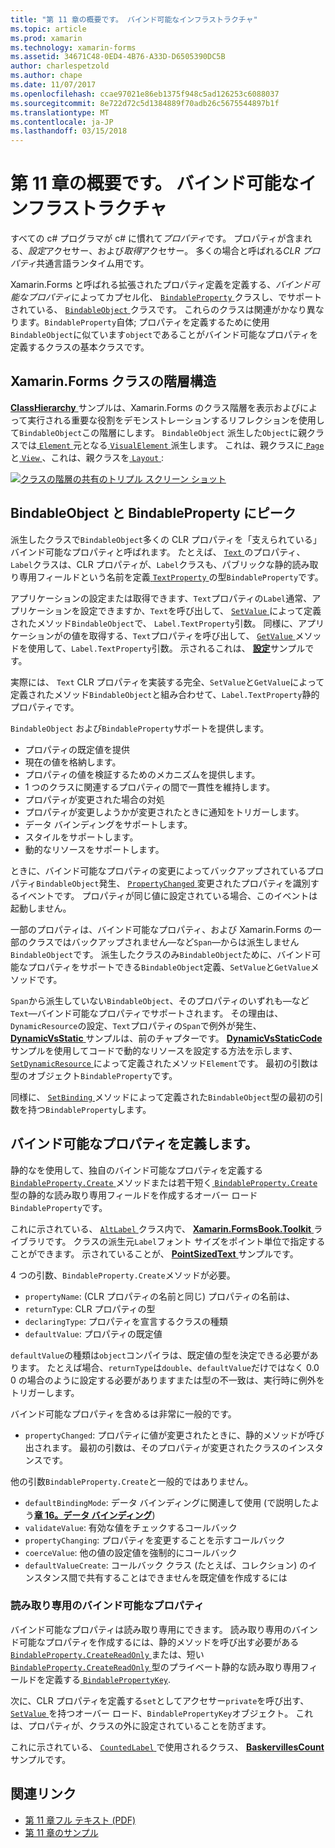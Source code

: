 ```yaml
---
title: "第 11 章の概要です。 バインド可能なインフラストラクチャ"
ms.topic: article
ms.prod: xamarin
ms.technology: xamarin-forms
ms.assetid: 34671C48-0ED4-4B76-A33D-D6505390DC5B
author: charlespetzold
ms.author: chape
ms.date: 11/07/2017
ms.openlocfilehash: ccae97021e86eb1375f948c5ad126253c6088037
ms.sourcegitcommit: 8e722d72c5d1384889f70adb26c5675544897b1f
ms.translationtype: MT
ms.contentlocale: ja-JP
ms.lasthandoff: 03/15/2018
---
```

# <a name="summary-of-chapter-11-the-bindable-infrastructure"></a>第 11 章の概要です。 バインド可能なインフラストラクチャ

すべての c# プログラマが c# に慣れて*プロパティ*です。 プロパティが含まれる、*設定*アクセサー、および*取得*アクセサー。 多くの場合と呼ばれる*CLR プロパティ*共通言語ランタイム用です。

Xamarin.Forms と呼ばれる拡張されたプロパティ定義を定義する、*バインド可能なプロパティ*によってカプセル化、 [ `BindableProperty` ](https://developer.xamarin.com/api/type/Xamarin.Forms.BindableProperty/)クラスし、でサポートされている、 [ `BindableObject` ](https://developer.xamarin.com/api/type/Xamarin.Forms.BindableObject/)クラスです。 これらのクラスは関連がかなり異なります。`BindableProperty`自体; プロパティを定義するために使用`BindableObject`に似ています`object`であることがバインド可能なプロパティを定義するクラスの基本クラスです。

## <a name="the-xamarinforms-class-hierarchy"></a>Xamarin.Forms クラスの階層構造

[ **ClassHierarchy** ](https://github.com/xamarin/xamarin-forms-book-samples/tree/master/Chapter11/ClassHierarchy)サンプルは、Xamarin.Forms のクラス階層を表示およびによって実行される重要な役割をデモンストレーションするリフレクションを使用して`BindableObject`この階層にします。 `BindableObject` 派生した`Object`に親クラスでは[ `Element` ](https://developer.xamarin.com/api/type/Xamarin.Forms.Element/)元となる[ `VisualElement` ](https://developer.xamarin.com/api/type/Xamarin.Forms.VisualElement/)派生します。 これは、親クラスに[ `Page` ](https://developer.xamarin.com/api/type/Xamarin.Forms.Page/)と[ `View` ](https://developer.xamarin.com/api/type/Xamarin.Forms.View/)、これは、親クラスを[ `Layout` ](https://developer.xamarin.com/api/type/Xamarin.Forms.Layout/):

[![クラスの階層の共有のトリプル スクリーン ショット](images/ch11fg01-small.png "クラス階層の共有")](images/ch11fg01-large.png#lightbox "クラス階層の共有")

## <a name="a-peek-into-bindableobject-and-bindableproperty"></a>BindableObject と BindableProperty にピーク

派生したクラスで`BindableObject`多くの CLR プロパティを「支えられている」バインド可能なプロパティと呼ばれます。 たとえば、 [ `Text` ](https://developer.xamarin.com/api/property/Xamarin.Forms.Label.Text/)のプロパティ、`Label`クラスは、CLR プロパティが、`Label`クラスも、パブリックな静的読み取り専用フィールドという名前を定義[ `TextProperty` ](https://developer.xamarin.com/api/property/Xamarin.Forms.Label.TextProperty/)の型`BindableProperty`です。

アプリケーションの設定または取得できます、`Text`プロパティの`Label`通常、アプリケーションを設定できますか、`Text`を呼び出して、 [ `SetValue` ](https://developer.xamarin.com/api/member/Xamarin.Forms.BindableObject.SetValue/p/Xamarin.Forms.BindableProperty/System.Object/)によって定義されたメソッド`BindableObject`で、 `Label.TextProperty`引数。 同様に、アプリケーションがの値を取得する、`Text`プロパティを呼び出して、 [ `GetValue` ](https://developer.xamarin.com/api/member/Xamarin.Forms.BindableObject.GetValue/p/Xamarin.Forms.BindableProperty/)メソッドを使用して、`Label.TextProperty`引数。 示されるこれは、 [**設定**](https://github.com/xamarin/xamarin-forms-book-samples/tree/master/Chapter11/PropertySettings)サンプルです。

実際には、 `Text` CLR プロパティを実装する完全、`SetValue`と`GetValue`によって定義されたメソッド`BindableObject`と組み合わせて、`Label.TextProperty`静的プロパティです。

`BindableObject` および`BindableProperty`サポートを提供します。

- プロパティの既定値を提供
- 現在の値を格納します。
- プロパティの値を検証するためのメカニズムを提供します。
- 1 つのクラスに関連するプロパティの間で一貫性を維持します。
- プロパティが変更された場合の対処
- プロパティが変更しようかが変更されたときに通知をトリガーします。
- データ バインディングをサポートします。
- スタイルをサポートします。
- 動的なリソースをサポートします。

ときに、バインド可能なプロパティの変更によってバックアップされているプロパティ`BindableObject`発生、 [ `PropertyChanged` ](https://developer.xamarin.com/api/event/Xamarin.Forms.BindableObject.PropertyChanged/)変更されたプロパティを識別するイベントです。 プロパティが同じ値に設定されている場合、このイベントは起動しません。

一部のプロパティは、バインド可能なプロパティ、および Xamarin.Forms の一部のクラスではバックアップされません&mdash;など`Span`&mdash;からは派生しません`BindableObject`です。 派生したクラスのみ`BindableObject`ために、バインド可能なプロパティをサポートできる`BindableObject`定義、`SetValue`と`GetValue`メソッドです。

`Span`から派生していない`BindableObject`、そのプロパティのいずれも&mdash;など`Text`&mdash;バインド可能なプロパティでサポートされます。 その理由は、`DynamicResource`の設定、`Text`プロパティの`Span`で例外が発生、 [ **DynamicVsStatic** ](https://github.com/xamarin/xamarin-forms-book-samples/tree/master/Chapter10/DynamicVsStatic)サンプルは、前のチャプターです。 [ **DynamicVsStaticCode** ](https://github.com/xamarin/xamarin-forms-book-samples/tree/master/Chapter11/DynamicVsStaticCode)サンプルを使用してコードで動的なリソースを設定する方法を示します、 [ `SetDynamicResource` ](https://developer.xamarin.com/api/member/Xamarin.Forms.Element.SetDynamicResource/p/Xamarin.Forms.BindableProperty/System.String/)によって定義されたメソッド`Element`です。 最初の引数は型のオブジェクト`BindableProperty`です。

同様に、 [ `SetBinding` ](https://developer.xamarin.com/api/member/Xamarin.Forms.BindableObject.SetBinding/p/Xamarin.Forms.BindableProperty/Xamarin.Forms.BindingBase/)メソッドによって定義された`BindableObject`型の最初の引数を持つ`BindableProperty`します。

## <a name="defining-bindable-properties"></a>バインド可能なプロパティを定義します。

静的なを使用して、独自のバインド可能なプロパティを定義する[ `BindableProperty.Create` ](https://developer.xamarin.com/api/member/Xamarin.Forms.BindableProperty.Create/p/System.String/System.Type/System.Type/System.Object/Xamarin.Forms.BindingMode/Xamarin.Forms.BindableProperty+ValidateValueDelegate/Xamarin.Forms.BindableProperty+BindingPropertyChangedDelegate/Xamarin.Forms.BindableProperty+BindingPropertyChangingDelegate/Xamarin.Forms.BindableProperty+CoerceValueDelegate/Xamarin.Forms.BindableProperty+CreateDefaultValueDelegate/)メソッドまたは若干短く[ `BindableProperty.Create` ](https://developer.xamarin.com/api/member/Xamarin.Forms.BindableProperty.Create/p/System.String/System.Type/System.Type/System.Object/Xamarin.Forms.BindingMode/Xamarin.Forms.BindableProperty+ValidateValueDelegate/Xamarin.Forms.BindableProperty+BindingPropertyChangedDelegate/Xamarin.Forms.BindableProperty+BindingPropertyChangingDelegate/Xamarin.Forms.BindableProperty+CoerceValueDelegate/)型の静的な読み取り専用フィールドを作成するオーバー ロード`BindableProperty`です。

これに示されている、 [ `AltLabel` ](https://github.com/xamarin/xamarin-forms-book-samples/blob/master/Libraries/Xamarin.FormsBook.Toolkit/Xamarin.FormsBook.Toolkit/AltLabel.cs)クラス内で、 [ **Xamarin.FormsBook.Toolkit** ](https://github.com/xamarin/xamarin-forms-book-samples/tree/master/Libraries/Xamarin.FormsBook.Toolkit)ライブラリです。 クラスの派生元`Label`フォント サイズをポイント単位で指定することができます。 示されていることが、 [ **PointSizedText** ](https://github.com/xamarin/xamarin-forms-book-samples/tree/master/Chapter11/PointSizedText)サンプルです。

4 つの引数、`BindableProperty.Create`メソッドが必要。

- `propertyName`: (CLR プロパティの名前と同じ) プロパティの名前は、
- `returnType`: CLR プロパティの型
- `declaringType`: プロパティを宣言するクラスの種類
- `defaultValue`: プロパティの既定値

`defaultValue`の種類は`object`コンパイラは、既定値の型を決定できる必要があります。 たとえば場合、`returnType`は`double`、`defaultValue`だけではなく 0.0 0 の場合のように設定する必要がありますまたは型の不一致は、実行時に例外をトリガーします。

バインド可能なプロパティを含めるは非常に一般的です。

- `propertyChanged`: プロパティに値が変更されたときに、静的メソッドが呼び出されます。 最初の引数は、そのプロパティが変更されたクラスのインスタンスです。

他の引数`BindableProperty.Create`と一般的ではありません。

- `defaultBindingMode`: データ バインディングに関連して使用 (で説明したよう[**章 16。データ バインディング**](chapter16.md))
- `validateValue`: 有効な値をチェックするコールバック
- `propertyChanging`: プロパティを変更することを示すコールバック
- `coerceValue`: 他の値の設定値を強制的にコールバック
- `defaultValueCreate`: コールバック クラス (たとえば、コレクション) のインスタンス間で共有することはできませんを既定値を作成するには

### <a name="the-read-only-bindable-property"></a>読み取り専用のバインド可能なプロパティ

バインド可能なプロパティは読み取り専用にできます。 読み取り専用のバインド可能なプロパティを作成するには、静的メソッドを呼び出す必要がある[ `BindableProperty.CreateReadOnly` ](https://developer.xamarin.com/api/member/Xamarin.Forms.BindableProperty.CreateReadOnly/p/System.String/System.Type/System.Type/System.Object/Xamarin.Forms.BindingMode/Xamarin.Forms.BindableProperty+ValidateValueDelegate/Xamarin.Forms.BindableProperty+BindingPropertyChangedDelegate/Xamarin.Forms.BindableProperty+BindingPropertyChangingDelegate/Xamarin.Forms.BindableProperty+CoerceValueDelegate/Xamarin.Forms.BindableProperty+CreateDefaultValueDelegate/)または、短い[ `BindableProperty.CreateReadOnly` ](https://developer.xamarin.com/api/member/Xamarin.Forms.BindableProperty.CreateReadOnly/p/System.String/System.Type/System.Type/System.Object/Xamarin.Forms.BindingMode/Xamarin.Forms.BindableProperty+ValidateValueDelegate/Xamarin.Forms.BindableProperty+BindingPropertyChangedDelegate/Xamarin.Forms.BindableProperty+BindingPropertyChangingDelegate/Xamarin.Forms.BindableProperty+CoerceValueDelegate/)型のプライベート静的な読み取り専用フィールドを定義する[ `BindablePropertyKey`](https://developer.xamarin.com/api/type/Xamarin.Forms.BindablePropertyKey/).

次に、CLR プロパティを定義する`set`としてアクセサー`private`を呼び出す、 [ `SetValue` ](https://developer.xamarin.com/api/member/Xamarin.Forms.BindableObject.SetValue/p/Xamarin.Forms.BindablePropertyKey/System.Object/)を持つオーバー ロード、`BindablePropertyKey`オブジェクト。 これは、プロパティが、クラスの外に設定されていることを防ぎます。

これに示されている、 [ `CountedLabel` ](https://github.com/xamarin/xamarin-forms-book-samples/blob/master/Libraries/Xamarin.FormsBook.Toolkit/Xamarin.FormsBook.Toolkit/CountedLabel.cs)で使用されるクラス、 [ **BaskervillesCount** ](https://github.com/xamarin/xamarin-forms-book-samples/tree/master/Chapter11/BaskervillesCount)サンプルです。



## <a name="related-links"></a>関連リンク

- [第 11 章フル テキスト (PDF)](https://download.xamarin.com/developer/xamarin-forms-book/XamarinFormsBook-Ch11-Apr2016.pdf)
- [第 11 章のサンプル](https://github.com/xamarin/xamarin-forms-book-samples/tree/master/Chapter11)
